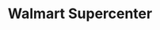---
title: "Walmart Supercenter"
url: /oklahoma-city/walmart-supercenter-west-memorial-road/
shop: Supermarkt
---